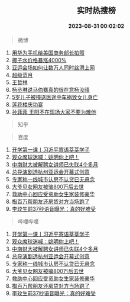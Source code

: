 <div align="center"><h2>实时热搜榜</h2><h4>2023-08-31 00:02:02</h4></div>

> 微博  

1. [用华为手机给美国商务部长拍照](https://s.weibo.com/weibo?q=%23%E7%94%A8%E5%8D%8E%E4%B8%BA%E6%89%8B%E6%9C%BA%E7%BB%99%E7%BE%8E%E5%9B%BD%E5%95%86%E5%8A%A1%E9%83%A8%E9%95%BF%E6%8B%8D%E7%85%A7%23&t=31&band_rank=1&Refer=top)<br />
2. [椰子水价格暴涨4000%](https://s.weibo.com/weibo?q=%23%E6%A4%B0%E5%AD%90%E6%B0%B4%E4%BB%B7%E6%A0%BC%E6%9A%B4%E6%B6%A84000%25%23&t=31&band_rank=2&Refer=top)<br />
3. [亚运会场如何让数万人同时丝滑上网](https://s.weibo.com/weibo?q=%23%E4%BA%9A%E8%BF%90%E4%BC%9A%E5%9C%BA%E5%A6%82%E4%BD%95%E8%AE%A9%E6%95%B0%E4%B8%87%E4%BA%BA%E5%90%8C%E6%97%B6%E4%B8%9D%E6%BB%91%E4%B8%8A%E7%BD%91%23&t=31&band_rank=3&Refer=top)<br />
4. [超级蓝月](https://s.weibo.com/weibo?q=%23%E8%B6%85%E7%BA%A7%E8%93%9D%E6%9C%88%23&t=31&band_rank=4&Refer=top)<br />
5. [王哲林](https://s.weibo.com/weibo?q=%E7%8E%8B%E5%93%B2%E6%9E%97&t=31&band_rank=5&Refer=top)<br />
6. [杨丞琳说马伯骞真的很在意杨汝晴](https://s.weibo.com/weibo?q=%23%E6%9D%A8%E4%B8%9E%E7%90%B3%E8%AF%B4%E9%A9%AC%E4%BC%AF%E9%AA%9E%E7%9C%9F%E7%9A%84%E5%BE%88%E5%9C%A8%E6%84%8F%E6%9D%A8%E6%B1%9D%E6%99%B4%23&t=31&band_rank=6&Refer=top)<br />
7. [5岁儿子被撞送医途中车祸致女儿身亡](https://s.weibo.com/weibo?q=%235%E5%B2%81%E5%84%BF%E5%AD%90%E8%A2%AB%E6%92%9E%E9%80%81%E5%8C%BB%E9%80%94%E4%B8%AD%E8%BD%A6%E7%A5%B8%E8%87%B4%E5%A5%B3%E5%84%BF%E8%BA%AB%E4%BA%A1%23&t=31&band_rank=7&Refer=top)<br />
8. [莲花楼庆功宴](https://s.weibo.com/weibo?q=%E8%8E%B2%E8%8A%B1%E6%A5%BC%E5%BA%86%E5%8A%9F%E5%AE%B4&t=31&band_rank=8&Refer=top)<br />
9. [孙菲菲 王阳不在现场大家不要为难他](https://s.weibo.com/weibo?q=%E5%AD%99%E8%8F%B2%E8%8F%B2%20%E7%8E%8B%E9%98%B3%E4%B8%8D%E5%9C%A8%E7%8E%B0%E5%9C%BA%E5%A4%A7%E5%AE%B6%E4%B8%8D%E8%A6%81%E4%B8%BA%E9%9A%BE%E4%BB%96&t=31&band_rank=9&Refer=top)<br />

> 知乎  


> 百度  

1. [开学第一课丨习近平寄语莘莘学子](https://www.baidu.com/s?wd=%E5%BC%80%E5%AD%A6%E7%AC%AC%E4%B8%80%E8%AF%BE%E4%B8%A8%E4%B9%A0%E8%BF%91%E5%B9%B3%E5%AF%84%E8%AF%AD%E8%8E%98%E8%8E%98%E5%AD%A6%E5%AD%90&sa=fyb_news&rsv_dl=fyb_news)<br />
2. [观众席球迷喊：姚明你上吧！](https://www.baidu.com/s?wd=%E8%A7%82%E4%BC%97%E5%B8%AD%E7%90%83%E8%BF%B7%E5%96%8A%EF%BC%9A%E5%A7%9A%E6%98%8E%E4%BD%A0%E4%B8%8A%E5%90%A7%EF%BC%81&sa=fyb_news&rsv_dl=fyb_news)<br />
3. [中南财大被解聘女讲师已失联4个多月](https://www.baidu.com/s?wd=%E4%B8%AD%E5%8D%97%E8%B4%A2%E5%A4%A7%E8%A2%AB%E8%A7%A3%E8%81%98%E5%A5%B3%E8%AE%B2%E5%B8%88%E5%B7%B2%E5%A4%B1%E8%81%944%E4%B8%AA%E5%A4%9A%E6%9C%88&sa=fyb_news&rsv_dl=fyb_news)<br />
4. [总导演剧透杭州亚运会开幕式创意](https://www.baidu.com/s?wd=%E6%80%BB%E5%AF%BC%E6%BC%94%E5%89%A7%E9%80%8F%E6%9D%AD%E5%B7%9E%E4%BA%9A%E8%BF%90%E4%BC%9A%E5%BC%80%E5%B9%95%E5%BC%8F%E5%88%9B%E6%84%8F&sa=fyb_news&rsv_dl=fyb_news)<br />
5. [专家称一线城市认房不认贷已无悬念](https://www.baidu.com/s?wd=%E4%B8%93%E5%AE%B6%E7%A7%B0%E4%B8%80%E7%BA%BF%E5%9F%8E%E5%B8%82%E8%AE%A4%E6%88%BF%E4%B8%8D%E8%AE%A4%E8%B4%B7%E5%B7%B2%E6%97%A0%E6%82%AC%E5%BF%B5&sa=fyb_news&rsv_dl=fyb_news)<br />
6. [大爷见女网友被骗800万后去世](https://www.baidu.com/s?wd=%E5%A4%A7%E7%88%B7%E8%A7%81%E5%A5%B3%E7%BD%91%E5%8F%8B%E8%A2%AB%E9%AA%97800%E4%B8%87%E5%90%8E%E5%8E%BB%E4%B8%96&sa=fyb_news&rsv_dl=fyb_news)<br />
7. [救助中心回应受资助女生家装修豪华](https://www.baidu.com/s?wd=%E6%95%91%E5%8A%A9%E4%B8%AD%E5%BF%83%E5%9B%9E%E5%BA%94%E5%8F%97%E8%B5%84%E5%8A%A9%E5%A5%B3%E7%94%9F%E5%AE%B6%E8%A3%85%E4%BF%AE%E8%B1%AA%E5%8D%8E&sa=fyb_news&rsv_dl=fyb_news)<br />
8. [掏百万帮朋友还房贷对方当场跑了](https://www.baidu.com/s?wd=%E6%8E%8F%E7%99%BE%E4%B8%87%E5%B8%AE%E6%9C%8B%E5%8F%8B%E8%BF%98%E6%88%BF%E8%B4%B7%E5%AF%B9%E6%96%B9%E5%BD%93%E5%9C%BA%E8%B7%91%E4%BA%86&sa=fyb_news&rsv_dl=fyb_news)<br />
9. [李玟生前37秒语音曝光：真的好难受](https://www.baidu.com/s?wd=%E6%9D%8E%E7%8E%9F%E7%94%9F%E5%89%8D37%E7%A7%92%E8%AF%AD%E9%9F%B3%E6%9B%9D%E5%85%89%EF%BC%9A%E7%9C%9F%E7%9A%84%E5%A5%BD%E9%9A%BE%E5%8F%97&sa=fyb_news&rsv_dl=fyb_news)<br />

> 哔哩哔哩  

1. [开学第一课丨习近平寄语莘莘学子](https://www.baidu.com/s?wd=%E5%BC%80%E5%AD%A6%E7%AC%AC%E4%B8%80%E8%AF%BE%E4%B8%A8%E4%B9%A0%E8%BF%91%E5%B9%B3%E5%AF%84%E8%AF%AD%E8%8E%98%E8%8E%98%E5%AD%A6%E5%AD%90&sa=fyb_news&rsv_dl=fyb_news)<br />
2. [观众席球迷喊：姚明你上吧！](https://www.baidu.com/s?wd=%E8%A7%82%E4%BC%97%E5%B8%AD%E7%90%83%E8%BF%B7%E5%96%8A%EF%BC%9A%E5%A7%9A%E6%98%8E%E4%BD%A0%E4%B8%8A%E5%90%A7%EF%BC%81&sa=fyb_news&rsv_dl=fyb_news)<br />
3. [中南财大被解聘女讲师已失联4个多月](https://www.baidu.com/s?wd=%E4%B8%AD%E5%8D%97%E8%B4%A2%E5%A4%A7%E8%A2%AB%E8%A7%A3%E8%81%98%E5%A5%B3%E8%AE%B2%E5%B8%88%E5%B7%B2%E5%A4%B1%E8%81%944%E4%B8%AA%E5%A4%9A%E6%9C%88&sa=fyb_news&rsv_dl=fyb_news)<br />
4. [总导演剧透杭州亚运会开幕式创意](https://www.baidu.com/s?wd=%E6%80%BB%E5%AF%BC%E6%BC%94%E5%89%A7%E9%80%8F%E6%9D%AD%E5%B7%9E%E4%BA%9A%E8%BF%90%E4%BC%9A%E5%BC%80%E5%B9%95%E5%BC%8F%E5%88%9B%E6%84%8F&sa=fyb_news&rsv_dl=fyb_news)<br />
5. [专家称一线城市认房不认贷已无悬念](https://www.baidu.com/s?wd=%E4%B8%93%E5%AE%B6%E7%A7%B0%E4%B8%80%E7%BA%BF%E5%9F%8E%E5%B8%82%E8%AE%A4%E6%88%BF%E4%B8%8D%E8%AE%A4%E8%B4%B7%E5%B7%B2%E6%97%A0%E6%82%AC%E5%BF%B5&sa=fyb_news&rsv_dl=fyb_news)<br />
6. [大爷见女网友被骗800万后去世](https://www.baidu.com/s?wd=%E5%A4%A7%E7%88%B7%E8%A7%81%E5%A5%B3%E7%BD%91%E5%8F%8B%E8%A2%AB%E9%AA%97800%E4%B8%87%E5%90%8E%E5%8E%BB%E4%B8%96&sa=fyb_news&rsv_dl=fyb_news)<br />
7. [救助中心回应受资助女生家装修豪华](https://www.baidu.com/s?wd=%E6%95%91%E5%8A%A9%E4%B8%AD%E5%BF%83%E5%9B%9E%E5%BA%94%E5%8F%97%E8%B5%84%E5%8A%A9%E5%A5%B3%E7%94%9F%E5%AE%B6%E8%A3%85%E4%BF%AE%E8%B1%AA%E5%8D%8E&sa=fyb_news&rsv_dl=fyb_news)<br />
8. [掏百万帮朋友还房贷对方当场跑了](https://www.baidu.com/s?wd=%E6%8E%8F%E7%99%BE%E4%B8%87%E5%B8%AE%E6%9C%8B%E5%8F%8B%E8%BF%98%E6%88%BF%E8%B4%B7%E5%AF%B9%E6%96%B9%E5%BD%93%E5%9C%BA%E8%B7%91%E4%BA%86&sa=fyb_news&rsv_dl=fyb_news)<br />
9. [李玟生前37秒语音曝光：真的好难受](https://www.baidu.com/s?wd=%E6%9D%8E%E7%8E%9F%E7%94%9F%E5%89%8D37%E7%A7%92%E8%AF%AD%E9%9F%B3%E6%9B%9D%E5%85%89%EF%BC%9A%E7%9C%9F%E7%9A%84%E5%A5%BD%E9%9A%BE%E5%8F%97&sa=fyb_news&rsv_dl=fyb_news)<br />
